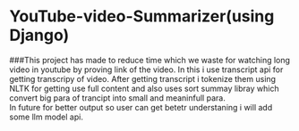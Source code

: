 # YouTube-video-Summarizer(using Django)
###This project has made to reduce time which we waste for watching long video in youtube by proving link of the video.
In this i use transcript api for getting transcripy of video. After getting transcript i tokenize them using NLTK for getting use full content and also uses sort summay libray which convert big para of trancipt into small and meaninfull para.<br/>
In future for better output so user can get betetr understaning i will add some llm model api.
